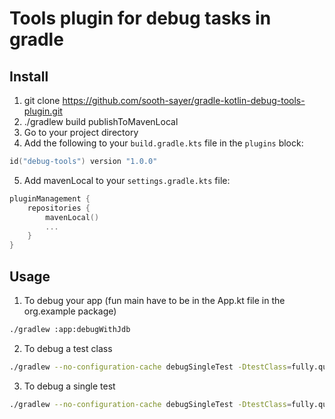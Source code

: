 # Tools plugin for debug tasks in gradle

## Install
1. git clone https://github.com/sooth-sayer/gradle-kotlin-debug-tools-plugin.git
2. ./gradlew build publishToMavenLocal
3. Go to your project directory
4. Add the following to your `build.gradle.kts` file in the `plugins` block:
```kotlin
id("debug-tools") version "1.0.0"
```
5. Add mavenLocal to your `settings.gradle.kts` file:
```kotlin
pluginManagement {
    repositories {
        mavenLocal()
        ...
    }
}
```

## Usage
1. To debug your app (fun main have to be in the App.kt file in the org.example package)
```bash
./gradlew :app:debugWithJdb
```

2. To debug a test class
```bash
./gradlew --no-configuration-cache debugSingleTest -DtestClass=fully.qualified.ClassName
```

3. To debug a single test
```bash
./gradlew --no-configuration-cache debugSingleTest -DtestClass=fully.qualified.ClassName --tests fully.qualified.ClassName.testMethodName
```
